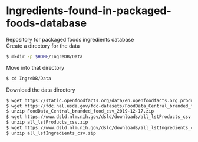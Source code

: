 # Ingredients-found-in-packaged-foods-database
Repository for packaged foods ingredients database<br>
Create a directory for the data
```bash
$ mkdir -p $HOME/IngreDB/Data
```
Move into that directory
```bash
$ cd IngreDB/Data
```
Download the data directory
```bash
$ wget https://static.openfoodfacts.org/data/en.openfoodfacts.org.products.csv
$ wget https://fdc.nal.usda.gov/fdc-datasets/FoodData_Central_branded_food_csv_2019-12-17.zip
$ unzip FoodData_Central_branded_food_csv_2019-12-17.zip
$ wget https://www.dsld.nlm.nih.gov/dsld/downloads/all_lstProducts_csv.zip
$ unzip all_lstProducts_csv.zip
$ wget https://www.dsld.nlm.nih.gov/dsld/downloads/all_lstIngredients_csv.zip
$ unzip all_lstIngredients_csv.zip
```
